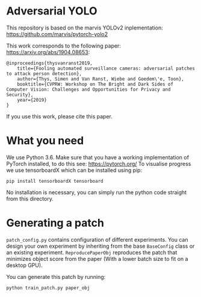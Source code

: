 # Adversarial YOLO
This repository is based on the marvis YOLOv2 inplementation: https://github.com/marvis/pytorch-yolo2

This work corresponds to the following paper: https://arxiv.org/abs/1904.08653:
```
@inproceedings{thysvanranst2019,
    title={Fooling automated surveillance cameras: adversarial patches to attack person detection},
    author={Thys, Simen and Van Ranst, Wiebe and Goedem\'e, Toon},
    booktitle={CVPRW: Workshop on The Bright and Dark Sides of Computer Vision: Challenges and Opportunities for Privacy and Security},
    year={2019}
}
```

If you use this work, please cite this paper.

# What you need
We use Python 3.6.
Make sure that you have a working implementation of PyTorch installed, to do this see: https://pytorch.org/
To visualise progress we use tensorboardX which can be installed using pip:
```
pip install tensorboardX tensorboard
```
No installation is necessary, you can simply run the python code straight from this directory.

# Generating a patch
`patch_config.py` contains configuration of different experiments. You can design your own experiment by inheriting from the base `BaseConfig` class or an existing experiment. `ReproducePaperObj` reproduces the patch that minimizes object score from the paper (With a lower batch size to fit on a desktop GPU).

You can generate this patch by running:
```
python train_patch.py paper_obj
```

